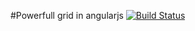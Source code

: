 #Powerfull grid in angularjs [![Build Status](https://travis-ci.org/brunoksato/flex-grid.svg)](https://travis-ci.org/brunoksato/flex-grid)
